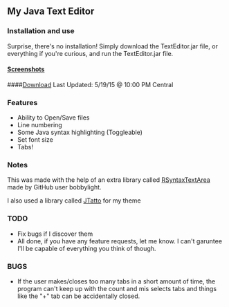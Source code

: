 ## My Java Text Editor

### Installation and use
Surprise, there's no installation! Simply download the TextEditor.jar file, or everything if you're curious, and run the TextEditor.jar file.

#### [Screenshots](http://imgur.com/a/zow2H)

####[Download](https://mega.co.nz/#!nAwWhJaB!Ie2qw08OJ4x84izGtG5DTvDTdHNkLq5rk8mcyPMxxvY)
Last Updated: 5/19/15 @ 10:00 PM Central

### Features
* Ability to Open/Save files
* Line numbering
* Some Java syntax highlighting (Toggleable)
* Set font size
* Tabs!

### Notes
This was made with the help of an extra library called [RSyntaxTextArea](https://github.com/bobbylight/RSyntaxTextArea) made by GitHub user bobbylight.

I also used a library called [JTatto](http://www.jtattoo.net/) for my theme

### TODO
* Fix bugs if I discover them
* All done, if you have any feature requests, let me know.  I can't garuntee I'll be capable of everything you think of though.

### BUGS
* If the user makes/closes too many tabs in a short amount of time, the program can't keep up with the count and mis selects tabs and things like the "+" tab can be accidentally closed.